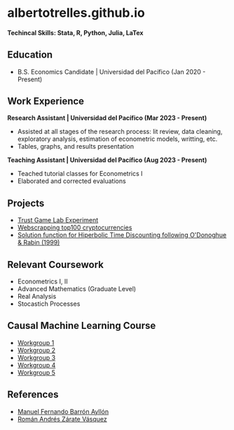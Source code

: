# albertotrelles.github.io

#### Techincal Skills: Stata, R, Python, Julia, LaTex 

## Education
- B.S. Economics Candidate | Universidad del Pacífico (Jan 2020 - Present)
  
## Work Experience

**Research Assistant | Universidad del Pacífico (Mar 2023 - Present)**
- Assisted at all stages of the research process: lit review, data cleaning, exploratory analysis, estimation of econometric models, writting, etc.
- Tables, graphs, and results presentation

**Teaching Assistant | Universidad del Pacífico (Aug 2023 - Present)**
- Teached tutorial classes for Econometrics I
- Elaborated and corrected evaluations

## Projects
- [Trust Game Lab Experiment](https://github.com/albertotrelles/Trust_Game)
- [Webscrapping top100 cryptocurrencies](https://github.com/albertotrelles/Miscellaneous/blob/main/BScryptocurrencies.py)
- [Solution function for Hiperbolic Time Discounting following O'Donoghue & Rabin (1999)](https://github.com/albertotrelles/Miscellaneous/tree/main/intertemporal_preferences)

## Relevant Coursework 
- Econometrics I, II
- Advanced Mathematics (Graduate Level)
- Real Analysis
- Stocastich Processes 

## Causal Machine Learning Course
- [Workgroup 1](https://github.com/albertotrelles/Causal-ML-Course-2024-I-/tree/main/workgroup1)
- [Workgroup 2](https://github.com/albertotrelles/Causal-ML-Course-2024-I-/tree/main/workgroup2)
- [Workgroup 3](https://github.com/albertotrelles/Causal-ML-Course-2024-I-/tree/main/workgroup3)
- [Workgroup 4](https://github.com/albertotrelles/Causal-ML-Course-2024-I-/tree/main/workgroup4)
- [Workgroup 5](https://github.com/albertotrelles/Causal-ML-Course-2024-I-/tree/main/workgroup5)

## References
- [Manuel Fernando Barrón Ayllón](https://www.ocf.berkeley.edu/~manuelb/)
- [Román Andrés Zárate Vásquez](https://www.razarate.com/)



